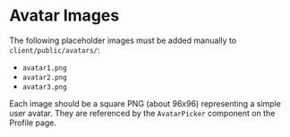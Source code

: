 # Avatar Images

The following placeholder images must be added manually to `client/public/avatars/`:

- `avatar1.png`
- `avatar2.png`
- `avatar3.png`

Each image should be a square PNG (about 96x96) representing a simple user avatar. They are referenced by the `AvatarPicker` component on the Profile page.
